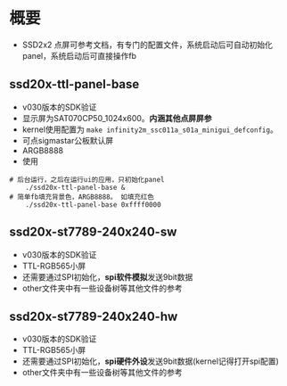 # 概要
- SSD2x2 点屏可参考文档，有专门的配置文件，系统启动后可自动初始化panel，系统启动后可直接操作fb

## ssd20x-ttl-panel-base
-  v030版本的SDK验证
-  显示屏为SAT070CP50_1024x600。**内涵其他点屏屏参**
-  kernel使用配置为 `make infinity2m_ssc011a_s01a_minigui_defconfig`。
-  可点sigmastar公板默认屏
-  ARGB8888
-  使用
```shell
# 后台运行，之后在运行ui的应用，只初始化panel
    ./ssd20x-ttl-panel-base &  
# 简单fb填充背景色，ARGB8888。 如填充红色
    ./ssd20x-ttl-panel-base 0xffff0000 
```

## ssd20x-st7789-240x240-sw
-  v030版本的SDK验证
-  TTL-RGB565小屏
-  还需要通过SPI初始化，**spi软件模拟**发送9bit数据
-  other文件夹中有一些设备树等其他文件的参考

## ssd20x-st7789-240x240-hw
-  v030版本的SDK验证
-  TTL-RGB565小屏
-  还需要通过SPI初始化，**spi硬件外设**发送9bit数据(kernel记得打开spi配置)
-  other文件夹中有一些设备树等其他文件的参考